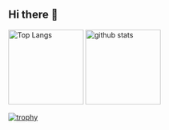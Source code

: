## Hi there 👋

<!--
**a23i219/a23i219** is a ✨ _special_ ✨ repository because its `README.md` (this file) appears on your GitHub profile.

Here are some ideas to get you started:

- 🔭 I’m currently working on ...
- 🌱 I’m currently learning ...
- 👯 I’m looking to collaborate on ...
- 🤔 I’m looking for help with ...
- 💬 Ask me about ...
- 📫 How to reach me: ...
- 😄 Pronouns: ...
- ⚡ Fun fact: ...
-->

<p align="left"> 
  <img alt="Top Langs" height="150px" src="https://github-readme-stats.vercel.app/api/top-langs/?username=a23i219&layout=compact&count_private=true&show_icons=true&theme=onedark" />
  <img alt="github stats" height="150px" src="https://github-readme-stats.vercel.app/api?username=a23i219&count_private=true&show_icons=true&show_icons=true&theme=onedark" />
</p>

[![trophy](https://github-profile-trophy.vercel.app/?username=a23i219&theme=onedark&column=7
)](https://github.com/ryo-ma/github-profile-trophy)
